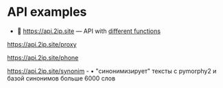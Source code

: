 # API examples 





- 🧩 https://api.2ip.site — API with [different functions][api_docs]


[api_docs]: https://blog.volodichev.com/api


https://api.2ip.site/proxy

https://api.2ip.site/phone

https://api.2ip.site/synonim - • "синонимизирует" тексты c pymorphy2 и базой синонимов больше 6000 слов


